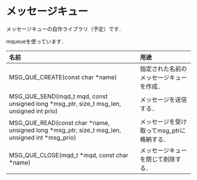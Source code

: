 # メッセージキュー

メッセージキューの自作ライブラリ（予定）です．

mqueueを使っています．

|名前                 | 用途                |
|:--------------------|:--------------------|
|MSG_QUE_CREATE(const char *name) |指定された名前のメッセージキューを作成．|
|MSG_QUE_SEND(mqd_t mqd, const unsigned long *msg_ptr, size_t msg_len, unsigned int prio)| メッセージを送信する．|
|MSG_QUE_READ(const char *name, unsigned long *msg_ptr, size_t msg_len, unsigned int *msg_prio) | メッセージを受け取ってmsg_ptrに格納する．|
|MSG_QUE_CLOSE(mqd_t *mqd, const char *name) | メッセージキューを閉じて削除する．|
